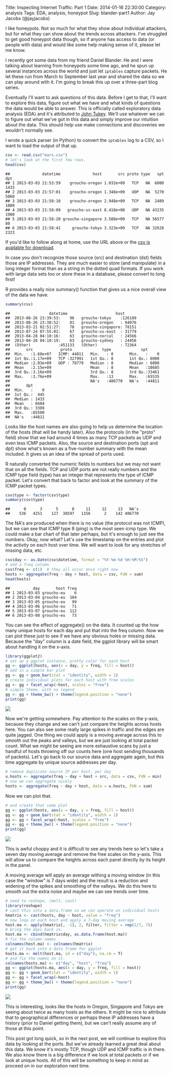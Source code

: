Title: Inspecting Internet Traffic: Part 1
Date: 2014-01-16 22:30:00
Category: analysis
Tags: EDA, analysis, honeypot
Slug: blander-part1
Author: Jay Jacobs (@jayjacobs)

<style>
.deirfig:hover {
	opacity:0.7;
}
</style>

I like honeypots.  Not so much for what they show about individual attackers, but for what they can show about the trends across attackers.  I've struggled to get good honeypot data though, so if anyone has access to data (or people with data) and would like some help making sense of it, please let me know.  

I recently got some data from my friend Daniel Blander.  He and I were talking about learning from honeypots some time ago, and he spun up several instances across the world and just let `iptables` capture packets.  He let these run from March to September last year and shared the data so we can play around with it.  I'm going to break this up over a three-part blog series.

Eventually I'll want to ask questions of this data.  Before I get to that, I'll want to explore this data, figure out what we have and what kinds of questions the data would be able to answer.  This is officially called exploratory data analysis (EDA) and it's attributed to [John Tukey](http://en.wikipedia.org/wiki/John_Tukey).  We'll use whatever we can to figure out what we've got in this data and simply improve our intuition about the data.  This should help use make connections and discoveries we wouldn't normally see.

I wrote a quick parser (in Python) to convert the `iptables` log to a CSV, so I want to load the output of that up.

```r
csv <- read.csv("marx.csv")
# let's look at the first few rows.
head(csv)
```

```
##              datetime              host       src proto type   spt  dpt
## 1 2013-03-03 21:53:59    groucho-oregon 1.032e+09   TCP   NA  6000 1433
## 2 2013-03-03 21:57:01    groucho-oregon 1.348e+09   UDP   NA  5270 5060
## 3 2013-03-03 21:58:10    groucho-oregon 2.948e+09   TCP   NA  2489 1080
## 4 2013-03-03 21:58:09   groucho-us-east 8.418e+08   UDP   NA 43235 1900
## 5 2013-03-03 21:58:20 groucho-singapore 3.588e+09   TCP   NA 56577   80
## 6 2013-03-03 21:58:41     groucho-tokyo 3.323e+09   TCP   NA 32628 2323
```


If you'd like to follow along at home, use the URL above or the <a href="http://datadrivensecurity.info/blog/data/2014/01/marx.csv.gz" download="marx.csv.gz">csv is available for download</a>.

In case you don't recognize those source (src) and destination (dst) fields those are IP addresses.  They are much easier to store (and manipulate) in a long integer format than as a string in the dotted quad formats.  If you work with large data sets too or store these in a database, please convert to long first!

R provides a really nice summary() function that gives us a nice overall view of the data we have.

```r
summary(csv)
```

```
##                 datetime                     host       
##  2013-08-26 23:39:53:    96   groucho-tokyo    :126189  
##  2013-08-26 23:38:52:    81   groucho-oregon   : 94076  
##  2013-03-21 02:51:27:    78   groucho-singapore: 78151  
##  2013-07-24 07:55:02:    67   groucho-us-east  : 31779  
##  2013-04-28 04:10:16:    63   groucho-norcal   : 24566  
##  2013-04-28 04:10:19:    63   groucho-sydney   : 24456  
##  (Other)            :451133   (Other)          : 72364  
##       src            proto             type             spt       
##  Min.   :1.68e+07   ICMP: 44811   Min.   : 0       Min.   :    0  
##  1st Qu.:1.17e+09   TCP :327991   1st Qu.: 8       1st Qu.: 6000  
##  Median :2.03e+09   UDP : 78779   Median : 8       Median : 6000  
##  Mean   :2.15e+09                 Mean   : 8       Mean   :18685  
##  3rd Qu.:3.16e+09                 3rd Qu.: 8       3rd Qu.:33461  
##  Max.   :3.76e+09                 Max.   :13       Max.   :65535  
##                                   NA's   :406770   NA's   :44811  
##       dpt       
##  Min.   :    0  
##  1st Qu.:  445  
##  Median : 1433  
##  Mean   : 6684  
##  3rd Qu.: 3389  
##  Max.   :65500  
##  NA's   :44811
```

Looks like the host names are also going to help us determine the location of the hosts (that will be handy later).  Also the protocols (in the "proto" field) show that we had around 4 times as many TCP packets as UDP and even less ICMP packets.  Also, the source and destination ports (spt and dpt) show what's known as a five-number summary with the mean included.  It gives us an idea of the spread of ports used. 

R naturally converted the numeric fields to numbers but we may not want that on all the fields.  TCP and UDP ports are not really numbers and the ICMP type field (type) has an integer that represents the type of ICMP packet.  Let's convert that back to factor and look at the summary of the ICMP packet types.

```r
csv$type <- factor(csv$type)
summary(csv$type)
```

```
##      0      3      5      8     11     12     13   NA's 
##    536   4251    127  38597   1156      2    142 406770
```

The NA's are produced when there is no value (the protocol was not ICMP), but we can see that ICMP type 8 (ping) is the most seen icmp type. We could make a bar chart of that later perhaps, but it's enough to just see the numbers. Okay, now what?  Let's use the timestamp on the entries and plot the activity on each host over time.  We will want to look for any stretches of missing data, etc.


```r
csv$day <- as.Date(csv$datetime, format = "%Y-%m-%d %H:%M:%S")
# add a freq column
csv$freq <- c(1)  # they all occur once right now
hosts <- aggregate(freq ~ day + host, data = csv, FUN = sum)
head(hosts)
```

```
##          day       host freq
## 1 2013-03-03 groucho-eu    6
## 2 2013-03-04 groucho-eu  104
## 3 2013-03-05 groucho-eu   99
## 4 2013-03-06 groucho-eu   71
## 5 2013-03-07 groucho-eu  112
## 6 2013-03-08 groucho-eu   73
```

You can see the effect of aggregate() on the data.  It counted up the how many unique hosts for each day and put that into the freq column.  Now we can plot these just to see if we have any obvious holes or missing data.  Because the "day" column is a date field, the ggplot library will be smart about handling it on the x-axis.

```r
library(ggplot2)
# set up a ggplot instance, pretty color for each host
gg <- ggplot(hosts, aes(x = day, y = freq, fill = host))
# add in a simple bar plot
gg <- gg + geom_bar(stat = "identity", width = 1)
# create individual plots for each host with free scales
gg <- gg + facet_wrap(~host, scales = "free")
# simple theme, with no legend
gg <- gg + theme_bw() + theme(legend.position = "none")
print(gg)
```

<a href="/blog/images/2014/01/blander/all-packets.svg" target="_blank"><img src="/blog/images/2014/01/blander/all-packets.svg" style="max-width:100%" class="deirfig"/></a>


Now we're getting somewhere.  Pay attention to the scales on the y-axis, because they change and we can't just compare the heights across hosts here.  You can also see some really large spikes in traffic and the edges are quite jagged.  One thing we could apply is a moving average across this to smooth out the peaks and valleys, but we are just looking at total packet count.  What we might be seeing are more exhaustive scans by just a handful of hosts throwing off our counts here (one host sending thousands of packets).  Let's go back to our source data and aggregate again, but this time aggregate by unique source addresses per day.


```r
# remove duplicate source IP per host, per day
u.hosts <- aggregate(freq ~ day + host + src, data = csv, FUN = min)
# now we can aggregate nicely
hosts <- aggregate(freq ~ day + host, data = u.hosts, FUN = sum)
```


Now we can plot that.


```r
# and create that same plot
gg <- ggplot(hosts, aes(x = day, y = freq, fill = host))
gg <- gg + geom_bar(stat = "identity", width = 1)
gg <- gg + facet_wrap(~host, scales = "free")
gg <- gg + theme_bw() + theme(legend.position = "none")
print(gg)
```

<a href="/blog/images/2014/01/blander/unique-hosts.svg" target="_blank"><img src="/blog/images/2014/01/blander/unique-hosts.svg" style="max-width:100%" class="deirfig"/></a>




This is awful choppy and it is difficult to see any trends here so let's take a seven day moving average and remove the free scales on the y-axis.  This will allow us to compare the heights across each panel directly by its height in the panel.

 A moving average will apply an average withing a moving window (in this case the "window" is 7 days wide) and the result is a reduction and widening of the spikes and smoothing of the valleys.  We do this here to smooth out the extra noise and maybe we can see trends over time.


```r
# need to reshape, (melt, cast)
library(reshape)
# cast this into a data.frame so we can operate on individual hosts
hmatrix <- cast(hosts, day ~ host, value = "freq")
# now loop on each host and apply a 7-day moving average
host.ma <- apply(hmatrix[, -1], 2, filter, filter = rep(1/7, 7))
# bring the days back in.
host.ma <- cbind(hmatrix$day, as.data.frame(host.ma))
# fix the column names
colnames(host.ma) <- colnames(hmatrix)
# get it back into a data frame for ggplot
hosts.ma <- melt(host.ma, id = c("day"), na.rm = T)
# and fix the names on it.
colnames(hosts.ma) <- c("day", "host", "freq")
gg <- ggplot(hosts.ma, aes(x = day, y = freq, fill = host))
gg <- gg + geom_bar(stat = "identity", width = 1)
gg <- gg + facet_wrap(~host)
gg <- gg + theme_bw() + theme(legend.position = "none")
print(gg)
```

<a href="/blog/images/2014/01/blander/unique-seven-day.svg" target="_blank"><img src="/blog/images/2014/01/blander/unique-seven-day.svg" style="max-width:100%" class="deirfig"/></a>

This is interesting, looks like the hosts in Oregon, Singapore and Tokyo are seeing about twice as many hosts as the others.  It might be nice to attribute that to geographical differences or perhaps these IP addresses have a history (prior to Daniel getting them), but we can't really assume any of those at this point.  

This post got long quick, so in the next post, we will continue to explore this data by looking at the ports.  But we've already learned a great deal about this data.  We know it's mostly TCP, though UDP and ICMP traffic is in there.  We also know there is a big difference if we look at total packets or if we look at unique hosts.  All of this will be something to keep in mind as proceed on in our exploration next time.
